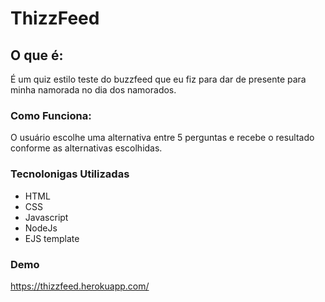 # ThizzFeed

## O que é:

É um quiz estilo teste do buzzfeed que eu fiz para dar de presente para minha namorada no dia dos namorados.

### Como Funciona: 

O usuário escolhe uma alternativa entre 5 perguntas e recebe o resultado conforme as alternativas escolhidas.
### Tecnolonigas Utilizadas

- HTML
- CSS 
- Javascript
- NodeJs
- EJS template

### Demo

https://thizzfeed.herokuapp.com/
